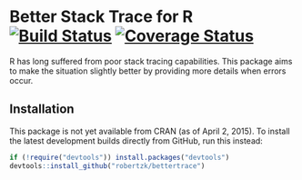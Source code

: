 Better Stack Trace for R [![Build Status](https://travis-ci.org/robertzk/bettertrace)](https://travis-ci.org/robertzk/bettertrace.svg?branch=master) [![Coverage Status](https://coveralls.io/repos/robertzk/bettertrace/badge.svg?branch=master)](https://coveralls.io/r/robertzk/bettertrace)
===========

R has long suffered from poor stack tracing capabilities. This package aims to make
the situation slightly better by providing more details when errors occur.

Installation
------------

This package is not yet available from CRAN (as of April 2, 2015).
To install the latest development builds directly from GitHub, run this instead:

```R
if (!require("devtools")) install.packages("devtools")
devtools::install_github("robertzk/bettertrace")
```



